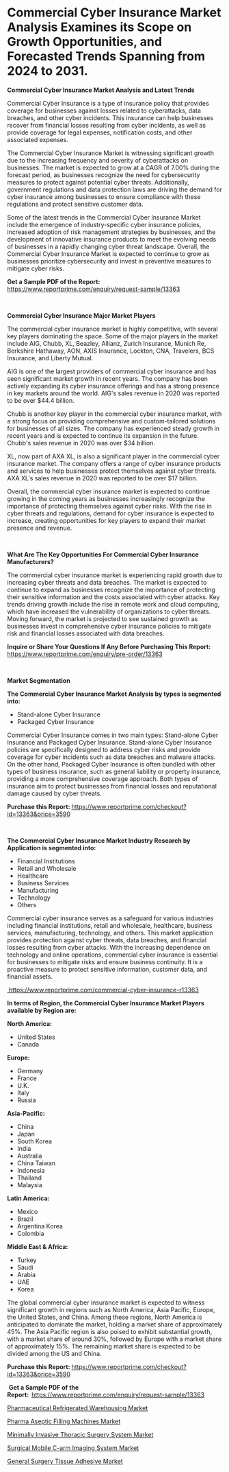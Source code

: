 <p><h1>Commercial Cyber Insurance Market Analysis Examines its Scope on Growth Opportunities, and Forecasted Trends Spanning from 2024 to 2031.</h1></p><p><strong>Commercial Cyber Insurance Market Analysis and Latest Trends</strong></p>
<p><p>Commercial Cyber Insurance is a type of insurance policy that provides coverage for businesses against losses related to cyberattacks, data breaches, and other cyber incidents. This insurance can help businesses recover from financial losses resulting from cyber incidents, as well as provide coverage for legal expenses, notification costs, and other associated expenses.</p><p>The Commercial Cyber Insurance Market is witnessing significant growth due to the increasing frequency and severity of cyberattacks on businesses. The market is expected to grow at a CAGR of 7.00% during the forecast period, as businesses recognize the need for cybersecurity measures to protect against potential cyber threats. Additionally, government regulations and data protection laws are driving the demand for cyber insurance among businesses to ensure compliance with these regulations and protect sensitive customer data.</p><p>Some of the latest trends in the Commercial Cyber Insurance Market include the emergence of industry-specific cyber insurance policies, increased adoption of risk management strategies by businesses, and the development of innovative insurance products to meet the evolving needs of businesses in a rapidly changing cyber threat landscape. Overall, the Commercial Cyber Insurance Market is expected to continue to grow as businesses prioritize cybersecurity and invest in preventive measures to mitigate cyber risks.</p></p>
<p><strong>Get a Sample PDF of the Report:&nbsp;</strong> <a href="https://www.reportprime.com/enquiry/request-sample/13363">https://www.reportprime.com/enquiry/request-sample/13363</a></p>
<p>&nbsp;</p>
<p><strong>Commercial Cyber Insurance Major Market Players</strong></p>
<p><p>The commercial cyber insurance market is highly competitive, with several key players dominating the space. Some of the major players in the market include AIG, Chubb, XL, Beazley, Allianz, Zurich Insurance, Munich Re, Berkshire Hathaway, AON, AXIS Insurance, Lockton, CNA, Travelers, BCS Insurance, and Liberty Mutual.</p><p>AIG is one of the largest providers of commercial cyber insurance and has seen significant market growth in recent years. The company has been actively expanding its cyber insurance offerings and has a strong presence in key markets around the world. AIG's sales revenue in 2020 was reported to be over $44.4 billion.</p><p>Chubb is another key player in the commercial cyber insurance market, with a strong focus on providing comprehensive and custom-tailored solutions for businesses of all sizes. The company has experienced steady growth in recent years and is expected to continue its expansion in the future. Chubb's sales revenue in 2020 was over $34 billion.</p><p>XL, now part of AXA XL, is also a significant player in the commercial cyber insurance market. The company offers a range of cyber insurance products and services to help businesses protect themselves against cyber threats. AXA XL's sales revenue in 2020 was reported to be over $17 billion.</p><p>Overall, the commercial cyber insurance market is expected to continue growing in the coming years as businesses increasingly recognize the importance of protecting themselves against cyber risks. With the rise in cyber threats and regulations, demand for cyber insurance is expected to increase, creating opportunities for key players to expand their market presence and revenue.</p></p>
<p>&nbsp;</p>
<p><strong>What Are The Key Opportunities For Commercial Cyber Insurance Manufacturers?</strong></p>
<p><p>The commercial cyber insurance market is experiencing rapid growth due to increasing cyber threats and data breaches. The market is expected to continue to expand as businesses recognize the importance of protecting their sensitive information and the costs associated with cyber attacks. Key trends driving growth include the rise in remote work and cloud computing, which have increased the vulnerability of organizations to cyber threats. Moving forward, the market is projected to see sustained growth as businesses invest in comprehensive cyber insurance policies to mitigate risk and financial losses associated with data breaches.</p></p>
<p><strong>Inquire or Share Your Questions If Any Before Purchasing This Report:</strong> <a href="https://www.reportprime.com/enquiry/pre-order/13363">https://www.reportprime.com/enquiry/pre-order/13363</a></p>
<p>&nbsp;</p>
<p><strong>Market Segmentation</strong></p>
<p><strong>The Commercial Cyber Insurance Market Analysis by types is segmented into:</strong></p>
<p><ul><li>Stand-alone Cyber Insurance</li><li>Packaged Cyber Insurance</li></ul></p>
<p><p>Commercial Cyber Insurance comes in two main types: Stand-alone Cyber Insurance and Packaged Cyber Insurance. Stand-alone Cyber Insurance policies are specifically designed to address cyber risks and provide coverage for cyber incidents such as data breaches and malware attacks. On the other hand, Packaged Cyber Insurance is often bundled with other types of business insurance, such as general liability or property insurance, providing a more comprehensive coverage approach. Both types of insurance aim to protect businesses from financial losses and reputational damage caused by cyber threats.</p></p>
<p><strong>Purchase this Report:&nbsp;</strong><a href="https://www.reportprime.com/checkout?id=13363&price=3590">https://www.reportprime.com/checkout?id=13363&price=3590</a></p>
<p>&nbsp;</p>
<p><strong>The Commercial Cyber Insurance Market Industry Research by Application is segmented into:</strong></p>
<p><ul><li>Financial Institutions</li><li>Retail and Wholesale</li><li>Healthcare</li><li>Business Services</li><li>Manufacturing</li><li>Technology</li><li>Others</li></ul></p>
<p><p>Commercial cyber insurance serves as a safeguard for various industries including financial institutions, retail and wholesale, healthcare, business services, manufacturing, technology, and others. This market application provides protection against cyber threats, data breaches, and financial losses resulting from cyber attacks. With the increasing dependence on technology and online operations, commercial cyber insurance is essential for businesses to mitigate risks and ensure business continuity. It is a proactive measure to protect sensitive information, customer data, and financial assets.</p></p>
<p><a href="https://www.reportprime.com/commercial-cyber-insurance-r13363">&nbsp;https://www.reportprime.com/commercial-cyber-insurance-r13363</a></p>
<p><strong>In terms of Region, the Commercial Cyber Insurance Market Players available by Region are:</strong></p>
<p>
    <p> <strong> North America: </strong>
        <ul>
            <li>United States</li>
            <li>Canada</li>
        </ul>
        </p> 
    <p> <strong> Europe: </strong>
        <ul>
            <li>Germany</li>
            <li>France</li>
            <li>U.K.</li>
            <li>Italy</li>
            <li>Russia</li>
        </ul>
        </p> 
    <p> <strong> Asia-Pacific: </strong>
        <ul>
            <li>China</li>
            <li>Japan</li>
            <li>South Korea</li>
            <li>India</li>
            <li>Australia</li>
            <li>China Taiwan</li>
            <li>Indonesia</li>
            <li>Thailand</li>
            <li>Malaysia</li>
        </ul>
        </p> 
    <p> <strong> Latin America: </strong>
        <ul>
            <li>Mexico</li>
            <li>Brazil</li>
            <li>Argentina Korea</li>
            <li>Colombia</li>
        </ul>
        </p> 
    <p> <strong> Middle East & Africa: </strong>
        <ul>
            <li>Turkey</li>
            <li>Saudi</li>
            <li>Arabia</li>
            <li>UAE</li>
            <li>Korea</li>
        </ul>
    </p>
    </p>
<p><p>The global commercial cyber insurance market is expected to witness significant growth in regions such as North America, Asia Pacific, Europe, the United States, and China. Among these regions, North America is anticipated to dominate the market, holding a market share of approximately 45%. The Asia Pacific region is also poised to exhibit substantial growth, with a market share of around 30%, followed by Europe with a market share of approximately 15%. The remaining market share is expected to be divided among the US and China.</p></p>
<p><strong>Purchase this Report: </strong><a href="https://www.reportprime.com/checkout?id=13363&price=3590">https://www.reportprime.com/checkout?id=13363&price=3590</a></p>
<p>&nbsp;<strong>Get a Sample PDF of the Report:&nbsp;&nbsp;</strong><a href="https://www.reportprime.com/enquiry/request-sample/13363">https://www.reportprime.com/enquiry/request-sample/13363</a></p>
<p><strong></strong></p>
<p><p><a href="https://github.com/evanArnold06/Market-Research-Report-List-1/blob/main/pharmaceutical-refrigerated-warehousing-market.md">Pharmaceutical Refrigerated Warehousing Market</a></p><p><a href="https://github.com/nairnboy/Market-Research-Report-List-1/blob/main/pharma-aseptic-filling-machines-market.md">Pharma Aseptic Filling Machines Market</a></p><p><a href="https://medium.com/@samirmayert67/global-minimally-invasive-thoracic-surgery-system-market-status-2024-2031-and-forecast-by-092557a1a351">Minimally Invasive Thoracic Surgery System Market</a></p><p><a href="https://medium.com/@raygrimes99/global-surgical-mobile-c-arm-imaging-system-market-exploring-market-share-market-trends-and-69e3710eeebf">Surgical Mobile C-arm Imaging System Market</a></p><p><a href="https://medium.com/@paullawrence644/general-surgery-tissue-adhesive-market-overview-global-market-trends-and-future-prospects-from-0b6b8fae2139">General Surgery Tissue Adhesive Market</a></p></p>